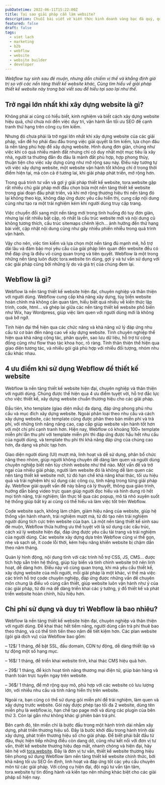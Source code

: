 ```yaml
---
pubDatetime: 2022-06-11T15:22:00Z
title: Tại sao giải pháp cần làm website?
description: Chuỗi bài viết về kiến thức kinh doanh vàng bạc đá quý, quỹ ủy thác đầu tư do nhavantuonglai chia sẻ sẽ cung cấp những kiến thức hữu ích, giúp các nhà đầu tư biết nên bắt đầu thế nào để khởi nghiệp hiệu quả.
featured: false
draft: false
tags:
  - viet lach
  - marketing
  - b2b
  - webflow
  - website
  - website builder
  - developer
---
```


_Webflow tuy sinh sau đẻ muộn, nhưng dần chiếm vị thế và khẳng định giá trị so với các nền tảng thiết kế website khác, Cùng tìm hiểu về giải pháp thiết kế website này trong bài viết sau để hiểu tại sao lại như thế._

## Trở ngại lớn nhất khi xây dựng website là gì?

Không phải ai cũng có hiểu biết, kinh nghiệm và biết cách xây dựng website hiệu quả, chứ chưa nói đến việc duy trì, vận hành lẫn tối ưu SEO để cạnh tranh thứ hạng trên công cụ tìm kiếm.

Nhưng đó chưa phải là trở ngại lớn nhất khi xây dựng website của các giải pháp, vấn đề họ phải đau đầu trong việc giải quyết là tìm kiếm, lựa chọn đâu là nền tảng phù hợp để xây dựng website. Hình dung đơn giản, chúng như việc khi có quá nhiều mảnh đất nhưng chỉ có duy nhất một mục tiêu là xây nhà, người ta thường đắn đo đâu là mảnh đất phù hợp, hợp phong thủy, thuận tiện cho việc xây dựng cũng như mở rộng sau này. Điều này tương tự với việc xây dựng website, một website vận hành tốt không chỉ ở trong thời điểm hiện tại, mà còn cả ở tương lai, khi giải pháp phát triển, mở rộng hơn.

Trong quá trình tư vấn và gợi ý giải pháp thiết kế website, tora.website gặp rất nhiều chủ giải pháp mới đầu chọn bừa một nền tảng thiết kế website trong giai đoạn đầu phát triển, và khi mở rộng thương hiệu thì nền tảng đó lại không theo kịp, không đáp ứng được yêu cầu hiển thị, cung cấp nội dung cũng như tạo ra một trải nghiệm kém khi người dùng truy cập trang.

Việc chuyển đổi sang một nền tảng mới trong tình huống đó tuy đơn giản, nhưng lại rất nhiều bất cập, rõ nhất là cấu trúc website mới và nội dung cũ không tương thích, cấu trúc sitemaps chênh lệch… ảnh hưởng đến thứ hạng bài viết, cập nhật nội dung cũng như gây nhiều phiền nhiễu trong quá trình vận hành.

Vậy cho nên, việc tìm kiếm và lựa chọn một nền tảng đủ mạnh mẽ, hỗ trợ dài lâu và đảm bảo mọi yêu cầu của giải pháp liên quan đến website đều có thể đáp ứng là điều vô cùng quan trọng và tiên quyết. Webflow là một trong những nền tảng luôn được tora.website tin dùng, gợi ý và tư vấn sử dụng với các giải pháp cũng bởi những lý do và giá trị của chúng đem lại.

## Webflow là gì?

Webflow là nền tảng thiết kế website hiện đại, chuyên nghiệp và thân thiện với người dùng. Webflow cung cấp khả năng xây dựng, tùy biến website hoàn chỉnh mà không cần quan tâm, hiểu biết quá nhiều về kiến thức lập trình, code, html… và ghép lai giữa các nền tảng thiết kế website phổ biến như Wix, hay Wordpress, giúp việc làm quen với người dùng mới là không quá bỡ ngỡ.

Tính hiện đại thể hiện qua các chức năng và khả năng xử lý đáp ứng nhu cầu từ cơ bản đến nâng cao về xây dựng website. Tính chuyên nghiệp thể hiện qua khả năng cộng tác, phân quyền, sao lưu dữ liệu, hỗ trợ từ cộng đồng cũng như flow thao tác khoa học, rõ ràng. Tính thân thiện thể hiện qua giao diện tương tác, và nhiều gói giá phù hợp với nhiều đối tượng, nhóm nhu cầu khác nhau.

## 4 ưu điểm khi sử dụng Webflow để thiết kế website

Webflow là nền tảng thiết kế website hiện đại, chuyên nghiệp và thân thiện với người dùng. Chúng được thể hiện qua 4 ưu điểm tuyệt vời, hỗ trợ đắc lực cho việc thiết kế, xây dựng website chuẩn thương hiệu cho các giải pháp.

Đầu tiên, kho template (giao diện mẫu) đa dạng, đáp ứng phong phú nhu cầu và mục đích xây dựng website. Ngoài phân loại theo nhu cầu và cách xây dựng website, các template cũng được phân theo bản miễn phí và trả phí, với những tính năng nâng cao, cap cấp giúp website vận hành tốt hơn với một chi phí cạnh tranh hơn. Hiện nay, Webflow có khoảng 100+ template miễn phí lẫn thu phí với template miễn phí thì đáp ứng được hầu hết nhu cầu của người dùng, và template thu phí thì khả năng đáp ứng của chúng cao hơn, đa dạng và phức tạp hơn.

Giao diện người dùng (UI) mượt mà, linh hoạt và dễ sử dụng, phân bổ chức năng theo nhóm, giúp người không chuyên dễ dàng làm quen và người dùng chuyên nghiệp biết nên tùy chỉnh website như thế nào. Một vấn đề và trở ngại của nhiều giải pháp, người làm website đó là không dễ làm quen các nền tảng thiết kế website mới, từ đó hạn chế khả năng khai thác, tối ưu hiệu quả và trải nghiệm khi sử dụng các công cụ, tính năng trong từng giải pháp ấy. Webflow giải quyết vấn đề này bằng cả lý thuyết, thông qua giáo trình, hướng dẫn bằng video trực quan giúp người đọc hiểu và hình dung rõ hết mọi tính năng, trải nghiệm; lẫn thực tế qua các popup, mô tả nhỏ xuyên suốt hệ thống giúp bất kỳ ai cũng có thể hiểu và làm việc tốt trên Webflow.

Code website sạch, không làm chậm, giảm hiệu năng của website, giúp hệ thống vận hành nhanh, trải nghiệm mượt mà, từ đó tạo nên trải nghiệm người dùng tích cực trên website của bạn. Là một nền tảng thiết kế sinh sau đẻ muộn, Webflow thừa hưởng ưu thế tuyệt vời là sử dụng các cấu trúc, cách xử lý website hiện đại, đáp ứng được yêu cầu tải trang và trải nghiệm của người dùng. Các website xây dựng dựa trên Webflow cũng vì thế gọn, nhẹ và sạch sẽ, ít code lỗi thời, kém hiệu năng khiến website bị chậm dần theo năm tháng.

Quản lý hình động, nội dung tĩnh với các trình hỗ trợ CSS, JS, CMS… được tích hợp sẵn trên hệ thống, giúp tùy biến và tinh chỉnh website trở nên linh hoạt, dễ dàng hơn. Điều này vô cùng quan trọng, khi mà yêu cầu thiết kế, xây dựng website của mỗi người, mỗi giải pháp là một khác, vì thế mà việc các trình hỗ trợ code chuyên nghiệp, đáp ứng được những vấn đề chuyên môn chung là điều vô cùng cần thiết, giúp website luôn vận hành như ý của các giải pháp, từ đó mà dễ dàng triển khai các ý tưởng, ý đồ thiết kế và phát triển website hoàn chỉnh, hữu hiệu hơn.

## Chi phí sử dụng và duy trì Webflow là bao nhiêu?

Webflow là nền tảng thiết kế website hiện đại, chuyên nghiệp và thân thiện với người dùng. Để khai thác hết tiềm năng, người dùng cần trả phí thuê bao theo tháng, và có thể tính tiền theo năm để tiết kiệm hơn. Các plan website (gói giá dịch vụ) của Webflow bao gồm:

– 12$/ 1 tháng, để bật SSL, đấu domain, CDN tự động, dễ dàng thiết lập và tự động một số hạng mục.

– 16$/ 1 tháng, để triển khai website tĩnh, khai thác CMS hiệu quả hơn.

– 29$/ 1 tháng, để kích hoạt tính năng thương mại điện tử, giúp bán hàng và thanh toán trực tuyến ngay trên website.

– 36$/ 1 tháng, để mở rộng quy mô, phù hợp với các website có lưu lượng lớn, với nhiều nhu cầu và tính năng hiển thị trên website.

Ngoài ra, bạn cũng có thể sử dụng gói miễn phí để trải nghiệm, làm quen và xây dựng trước website. Gói này được phép tạo tối đa 2 website, dùng tên miền phụ là webflow.io, hạn chế tạo page mới và dùng các plugin của bên thứ 3. Còn lại gần như không khác gì phiên bản trả phí.

Bên cạnh đó, tên miền chỉ là bước đầu trong một hành trình dài nhằm xây dựng, phát triển thương hiệu số. Đây là bước khởi đầu trong hành trình dài xây dựng, phát triển thương hiệu số cho giải pháp. Để biết phải bắt đầu từ đâu, thực hiện tiếp những điều còn dang dở, cũng như kết nối với đơn vị tư vấn, thiết kế website thương hiệu đẹp mắt, nhanh chóng và hiện đại, hãy liên hệ với [tora.website](http://www.tora.website/). Đây là đơn vị tư vấn, thiết kế website thương hiệu tiên phong sử dụng Webflow làm nền tảng thiết kế website chính thức, bởi khả năng tối ưu SEO ổn định, linh hoạt và đáp ứng tốt các yêu cầu chuyên môn từ các giải pháp. Với công cụ hiện đại, đội ngũ tư vấn tận tâm, tora.website tự tin đồng hành và kiến tạo nên những khác biệt cho các giải pháp số hiện nay.